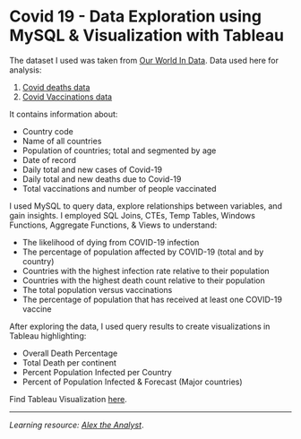 # Covid 19 - Data Exploration using MySQL & Visualization with Tableau


The dataset I used was taken from [Our World In Data](https://ourworldindata.org/explorers/coronavirus-data-explorer?zoomToSelection=true&time=2020-03-01..latest&country=USA~GBR~CAN~DEU~ITA~IND&region=World&pickerMetric=location&pickerSort=asc&Interval=7-day+rolling+average&Relative+to+Population=true&Metric=Confirmed+cases&Color+by+test+positivity=false). Data used here for analysis: 
1. [Covid deaths data](https://github.com/tahakelan/Data_Analysis_Projects/blob/main/Covid19_Data_Study/covid_deathss.csv)
2. [Covid Vaccinations data](https://github.com/tahakelan/Data_Analysis_Projects/blob/main/Covid19_Data_Study/CovidVaccinationss.csv)

It contains information about:
- Country code
- Name of all countries
- Population of countries; total and segmented by age
- Date of record
- Daily total and new cases of Covid-19
- Daily total and new deaths due to Covid-19
- Total vaccinations and number of people vaccinated

I used MySQL to query data, explore relationships between variables, and gain insights. I employed SQL Joins, CTEs, Temp Tables, Windows Functions, Aggregate Functions, & Views to understand:
- The likelihood of dying from COVID-19 infection
- The percentage of population affected by COVID-19 (total and by country)
- Countries with the highest infection rate relative to their population
- Countries with the highest death count relative to their population
- The total population versus vaccinations
- The percentage of population that has received at least one COVID-19 vaccine

After exploring the data, I used query results to create visualizations in Tableau highlighting:
- Overall Death Percentage
- Total Death per continent
- Percent Population Infected per Country
- Percent of Population Infected & Forecast (Major countries)

Find Tableau Visualization [here](https://public.tableau.com/app/profile/taha.elangovan/viz/Covid19DataBasicVisuals/Dashboard1).


---



*Learning resource: [Alex the Analyst](https://www.youtube.com/@AlexTheAnalyst)*.

